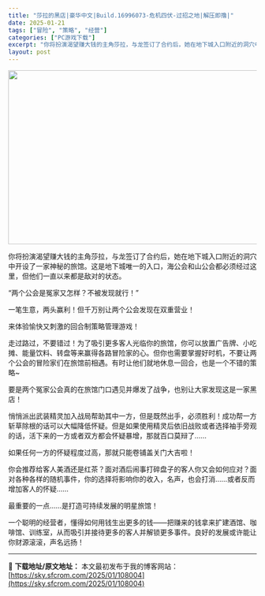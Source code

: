 ```yaml
---
title: "莎拉的黑店|豪华中文|Build.16996073-危机四伏-过招之地|解压即撸|"
date: 2025-01-21
tags: ["冒险", "策略", "经营"]
categories: ["PC游戏下载"]
excerpt: "你将扮演渴望赚大钱的主角莎拉，与龙签订了合约后，她在地下城入口附近的洞穴中开设了一家神秘的旅馆。这是地下城唯一的入口，海公会和山公会都必须经过这里，但他们一直以来都是敌对的状态。 “两个公会是冤家又怎样？不被发现就行！” 一笔生意，两头赢利！但千万别让两个公会发现在双重营业！ 来体验愉快又刺激的回合&hellip;"
layout: post
---
```


<img class="aligncenter size-full wp-image-107985" src="https://sky.sfcrom.com/wp-content/uploads/2025/01/20250121075447100.webp" alt="" width="616" height="353" />

你将扮演渴望赚大钱的主角莎拉，与龙签订了合约后，她在地下城入口附近的洞穴中开设了一家神秘的旅馆。这是地下城唯一的入口，海公会和山公会都必须经过这里，但他们一直以来都是敌对的状态。

“两个公会是冤家又怎样？不被发现就行！”

一笔生意，两头赢利！但千万别让两个公会发现在双重营业！

来体验愉快又刺激的回合制策略管理游戏！

走过路过，不要错过！为了吸引更多客人光临你的旅馆，你可以放置广告牌、小吃摊、能量饮料、转盘等来赢得各路冒险家的心。但你也需要掌握好时机，不要让两个公会的冒险家们在旅馆前相遇。有时让他们就地休息一回合，也是一个不错的策略~

要是两个冤家公会真的在旅馆门口遇见并爆发了战争，也别让大家发现这是一家黑店！

悄悄派出武装精灵加入战局帮助其中一方，但是既然出手，必须胜利！成功帮一方斩草除根的话可以大幅降低怀疑。但是如果使用精灵后依旧战败或者选择袖手旁观的话，活下来的一方或者双方都会怀疑暴增，那就百口莫辩了……

如果任何一方的怀疑程度过高，那就只能卷铺盖关门大吉啦！

你会推荐给客人美酒还是红茶？面对酒后闹事打碎盘子的客人你又会如何应对？面对各种各样的随机事件，你的选择将影响你的收入，名声，也会打消……或者反而增加客人的怀疑……

最重要的一点……是打造可持续发展的明星旅馆！

一个聪明的经营者，懂得如何用钱生出更多的钱——把赚来的钱拿来扩建酒馆、咖啡馆、训练室，从而吸引并接待更多的客人并解锁更多事件。良好的发展或许能让你财源滚滚，声名远扬！

---
📖 **下载地址/原文地址：** 本文最初发布于我的博客网站：[https://sky.sfcrom.com/2025/01/108004](https://sky.sfcrom.com/2025/01/108004)
